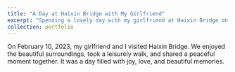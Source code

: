 ```yaml
---
title: "A Day at Haixin Bridge with My Girlfriend"
excerpt: "Spending a lovely day with my girlfriend at Haixin Bridge on February 10, 2023.<br/><img src='/images/5.jpg'>"
collection: portfolio
---
```


On February 10, 2023, my girlfriend and I visited Haixin Bridge. We enjoyed the beautiful surroundings, took a leisurely walk, and shared a peaceful moment together. It was a day filled with joy, love, and beautiful memories.
